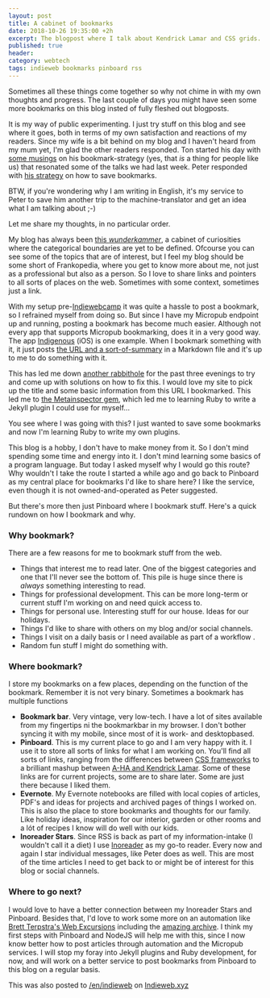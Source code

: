 ```yaml
---
layout: post
title: A cabinet of bookmarks
date: 2018-10-26 19:35:00 +2h
excerpt: The blogpost where I talk about Kendrick Lamar and CSS grids.
published: true
header: 
category: webtech
tags: indieweb bookmarks pinboard rss
---
```

Sometimes all these things come together so why not chime in with my own thoughts and progress. The last couple of days you might have seen some more bookmarks on this blog insted of fully fleshed out blogposts.

It is my way of public experimenting. I just try stuff on this blog and see where it goes, both in terms of my own satisfaction and reactions of my readers. Since my wife is a bit behind on my blog and I haven't heard from my mum yet, I'm glad the other readers responded. Ton started his day with [some musings](https://www.zylstra.org/blog/2018/10/on-collecting-bookmarks/) on his bookmark-strategy (yes, that _is_ a thing for people like us) that resonated some of the talks we had last week. Peter responded with [his strategy](https://ruk.ca/content/how-i-save-bookmarks) on how to save bookmarks. 

BTW, if you're wondering why I am writing in English, it's my service to Peter to save him another trip to the machine-translator and get an idea what I am talking about ;-)

Let me share my thoughts, in no particular order.

My blog has always been [this _wunderkammer_](http://barnhard.nl/2005/07/27/weblog_als_de_moderne_wunderkammer/), a cabinet of curiosities where the categorical boundaries are yet to be defined. Ofcourse you can see some of the topics that are of interest, but I feel my blog should be some short of Frankopedia, where you get to know more about me, not just as a professional but also as a person. So I love to share links and pointers to all sorts of places on the web. Sometimes with some context, sometimes just a link. 

With my setup pre-[Indiewebcamp](https://diggingthedigital.com/tag/indiewebcamp/) it was quite a hassle to post a bookmark, so I refrained myself from doing so. But since I have my Micropub endpoint up and running, posting a bookmark has become much easier. Although not every app that supports Micropub bookmarking, does it in a very good way. The app [Indigenous](https://indieweb.org/Indigenous_for_iOS) (iOS) is one example. When I bookmark something with it, it just posts [the URL and a sort-of-summary](https://raw.githubusercontent.com/frankmeeuwsen/DTD-Blog/master/_posts/2018-10-25-50179.md) in a Markdown file and it's up to me to do something with it. 

This has led me down [another rabbithole](/webmentions-aan-jezelf/) for the past three evenings to try and come up with solutions on how to fix this. I would love my site to pick up the title and some basic information from this URL I bookmarked. This led me to [the Metainspector gem](https://github.com/jaimeiniesta/metainspector/), which led me to learning Ruby to write a Jekyll plugin I could use for myself...

You see where I was going with this? I just wanted to save some bookmarks and now I'm learning Ruby to write my own plugins. 

This blog is a hobby, I don't have to make money from it. So I don't mind spending some time and energy into it. I don't mind learning some basics of a program language. But today I asked myself why I would go this route? Why wouldn't I take the route I started a while ago and go back to Pinboard as my central place for bookmarks I'd like to share here? I like the service, even though it is not owned-and-operated as Peter suggested. 

But there's more then just Pinboard where I bookmark stuff. Here's a quick rundown on how I bookmark and why. 

### Why bookmark?

There are a few reasons for me to bookmark stuff from the web.

* Things that interest me to read later. One of the biggest categories and one that I'll never see the bottom of. This pile is huge since there is _always_ something interesting to read.
* Things for professional development. This can be more long-term or current stuff I'm working on and need quick access to. 
* Things for personal use. Interesting stuff for our house. Ideas for our holidays. 
* Things I'd like to share with others on my blog and/or social channels.
* Things I visit on a daily basis or I need available as part of a workflow .
* Random fun stuff I might do something with.

### Where bookmark?

I store my bookmarks on a few places, depending on the function of the bookmark. Remember it is not very binary. Sometimes a bookmark has multiple functions

* **Bookmark bar**. Very vintage, very low-tech. I have a lot of sites available from my fingertips ni the bookmarkbar in my browser. I don't bother syncing it with my mobile, since most of it is work- and desktopbased. 
* **Pinboard**. This is my current place to go and I am very happy with it. I use it to store all sorts of links for what I am working on. You'll find all sorts of links, ranging from the differences between [CSS frameworks](https://pinboard.in/u:frankmeeuwsen/b:8ab7b8e36855) to a brilliant mashup between [A-HA and Kendrick Lamar](https://pinboard.in/u:frankmeeuwsen/b:b2b6183e8d75). Some of these links are for current projects, some are to share later. Some are just there because I liked them. 
* **Evernote**. My Evernote notebooks are filled with local copies of articles, PDF's and ideas for projects and archived pages of things I worked on. This is also the place to store bookmarks and thoughts for our family. Like holiday ideas, inspiration for our interior, garden or other rooms and a lót of recipes I know will do well with our kids. 
* **Inoreader Stars**. Since RSS is back as part of my information-intake (I wouldn't call it a diet) I use [Inoreader](https://www.inoreader.com/) as my go-to reader. Every now and again I star individual messages, like Peter does as well. This are most of the time articles I need to get back to or might be of interest for this blog or social channels. 

### Where to go next?

I would love to have a better connection between my Inoreader Stars and Pinboard. Besides that, I'd love to work some more on an automation like [Brett Terpstra's Web Excursions](http://brettterpstra.com/2018/10/15/web-excursions-for-october-15-2018/) including the [amazing archive](http://brettterpstra.com/topic/bookmarks/). I think my first steps with Pinboard and NodeJS will help me with this, since I now know better how to post articles through automation and the Micropub services. I will stop my foray into Jekyll plugins and Ruby development, for now, and will work on a better service to post bookmarks from Pinboard to this blog on a regular basis. 

This was also posted to <a href="https://indieweb.xyz/en/indieweb" class="u-syndication">/en/indieweb</a> on [Indieweb.xyz](https://indieweb.xyz)